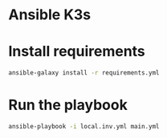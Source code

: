 # Ansible K3s

# Install requirements

```bash
ansible-galaxy install -r requirements.yml
```

# Run the playbook

```bash
ansible-playbook -i local.inv.yml main.yml
```
